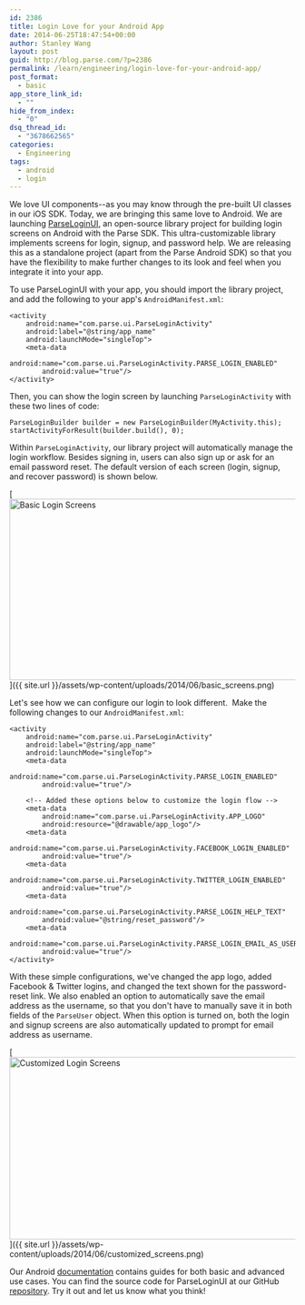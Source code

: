 ```yaml
---
id: 2386
title: Login Love for your Android App
date: 2014-06-25T18:47:54+00:00
author: Stanley Wang
layout: post
guid: http://blog.parse.com/?p=2386
permalink: /learn/engineering/login-love-for-your-android-app/
post_format:
  - basic
app_store_link_id:
  - ""
hide_from_index:
  - "0"
dsq_thread_id:
  - "3678662565"
categories:
  - Engineering
tags:
  - android
  - login
---
```

We love UI components--as you may know through the pre-built UI classes in our iOS SDK. Today, we are bringing this same love to Android. We are launching <a title="Parse Login UI" href="https://www.parse.com/docs/android_guide#ui-login" target="_blank">ParseLoginUI</a>, an open-source library project for building login screens on Android with the Parse SDK. This ultra-customizable library implements screens for login, signup, and password help. We are releasing this as a standalone project (apart from the Parse Android SDK) so that you have the flexibility to make further changes to its look and feel when you integrate it into your app.

To use ParseLoginUI with your app, you should import the library project, and add the following to your app's `AndroidManifest.xml`:

<pre class="line-numbers"><code class="language-markup">&lt;activity 
    android:name="com.parse.ui.ParseLoginActivity" 
    android:label="@string/app_name" 
    android:launchMode="singleTop"&gt;
    &lt;meta-data 
        android:name="com.parse.ui.ParseLoginActivity.PARSE_LOGIN_ENABLED" 
        android:value="true"/&gt;
&lt;/activity&gt;</code></pre>

Then, you can show the login screen by launching `ParseLoginActivity` with these two lines of code:

<pre class="line-numbers"><code class="language-java">ParseLoginBuilder builder = new ParseLoginBuilder(MyActivity.this);
startActivityForResult(builder.build(), 0);</code></pre>

Within `ParseLoginActivity`, our library project will automatically manage the login workflow. Besides signing in, users can also sign up or ask for an email password reset. The default version of each screen (login, signup, and recover password) is shown below.

[<img class="aligncenter size-large wp-image-2389" src="{{ site.url }}/assets/wp-content/uploads/2014/06/basic_screens-1024x561.png" alt="Basic Login Screens" width="584" height="319" />]({{ site.url }}/assets/wp-content/uploads/2014/06/basic_screens.png)

Let's see how we can configure our login to look different.  Make the following changes to our `AndroidManifest.xml`:

<pre class="line-numbers"><code class="language-markup">&lt;activity 
    android:name="com.parse.ui.ParseLoginActivity" 
    android:label="@string/app_name" 
    android:launchMode="singleTop"&gt;
    &lt;meta-data 
        android:name="com.parse.ui.ParseLoginActivity.PARSE_LOGIN_ENABLED" 
        android:value="true"/&gt;

    &lt;!-- Added these options below to customize the login flow --&gt;
    &lt;meta-data 
        android:name="com.parse.ui.ParseLoginActivity.APP_LOGO"  
        android:resource="@drawable/app_logo"/&gt;
    &lt;meta-data  
        android:name="com.parse.ui.ParseLoginActivity.FACEBOOK_LOGIN_ENABLED"  
        android:value="true"/&gt;
    &lt;meta-data  
        android:name="com.parse.ui.ParseLoginActivity.TWITTER_LOGIN_ENABLED"  
        android:value="true"/&gt;
    &lt;meta-data  
        android:name="com.parse.ui.ParseLoginActivity.PARSE_LOGIN_HELP_TEXT"  
        android:value="@string/reset_password"/&gt;
    &lt;meta-data  
        android:name="com.parse.ui.ParseLoginActivity.PARSE_LOGIN_EMAIL_AS_USERNAME"  
        android:value="true"/&gt;
&lt;/activity&gt;</code></pre>

With these simple configurations, we've changed the app logo, added Facebook & Twitter logins, and changed the text shown for the password-reset link. We also enabled an option to automatically save the email address as the username, so that you don't have to manually save it in both fields of the `ParseUser` object. When this option is turned on, both the login and signup screens are also automatically updated to prompt for email address as username.

[<img class="aligncenter size-large wp-image-2390" src="{{ site.url }}/assets/wp-content/uploads/2014/06/customized_screens-1024x564.png" alt="Customized Login Screens" width="584" height="321" />]({{ site.url }}/assets/wp-content/uploads/2014/06/customized_screens.png)

Our Android <a title="Parse Login UI Documentation" href="https://www.parse.com/docs/android_guide#ui-login" target="_blank">documentation</a> contains guides for both basic and advanced use cases. You can find the source code for ParseLoginUI at our GitHub <a title="ParseUI repository" href="https://github.com/ParsePlatform/ParseUI-Android" target="_blank">repository</a>. Try it out and let us know what you think!